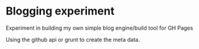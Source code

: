 # Blogging experiment

Experiment in building my own simple blog engine/build tool for GH Pages

Using the github api or grunt to create the meta data.